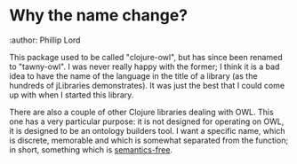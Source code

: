 Why the name change? 
====================
:author: Phillip Lord

This package used to be called "clojure-owl", but has since been renamed to
"tawny-owl". I was never really happy with the former; I think it is a bad
idea to have the name of the language in the title of a library (as the
hundreds of jLibraries demonstrates). It was just the best that I could come
up with when I started this library. 

There are also a couple of other Clojure libraries dealing with OWL. This one
has a very particular purpose: it is not designed for operating on OWL, it is
designed to be an ontology builders tool. I want a specific name, which is
discrete, memorable and which is somewhat separated from the function; in
short, something which is
[semantics-free](http://www.russet.org.uk/blog/2040). 


